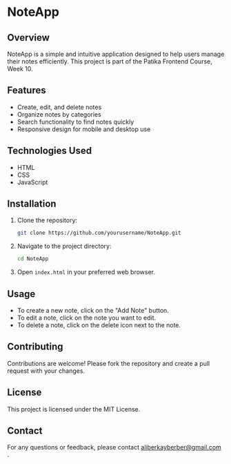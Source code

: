 # NoteApp

## Overview
NoteApp is a simple and intuitive application designed to help users manage their notes efficiently. This project is part of the Patika Frontend Course, Week 10.

## Features
- Create, edit, and delete notes
- Organize notes by categories
- Search functionality to find notes quickly
- Responsive design for mobile and desktop use

## Technologies Used
- HTML
- CSS
- JavaScript

## Installation
1. Clone the repository:
    ```bash
    git clone https://github.com/yourusername/NoteApp.git
    ```
2. Navigate to the project directory:
    ```bash
    cd NoteApp
    ```
3. Open `index.html` in your preferred web browser.

## Usage
- To create a new note, click on the "Add Note" button.
- To edit a note, click on the note you want to edit.
- To delete a note, click on the delete icon next to the note.

## Contributing
Contributions are welcome! Please fork the repository and create a pull request with your changes.

## License
This project is licensed under the MIT License.

## Contact
For any questions or feedback, please contact aliberkayberber@gmail.com .
